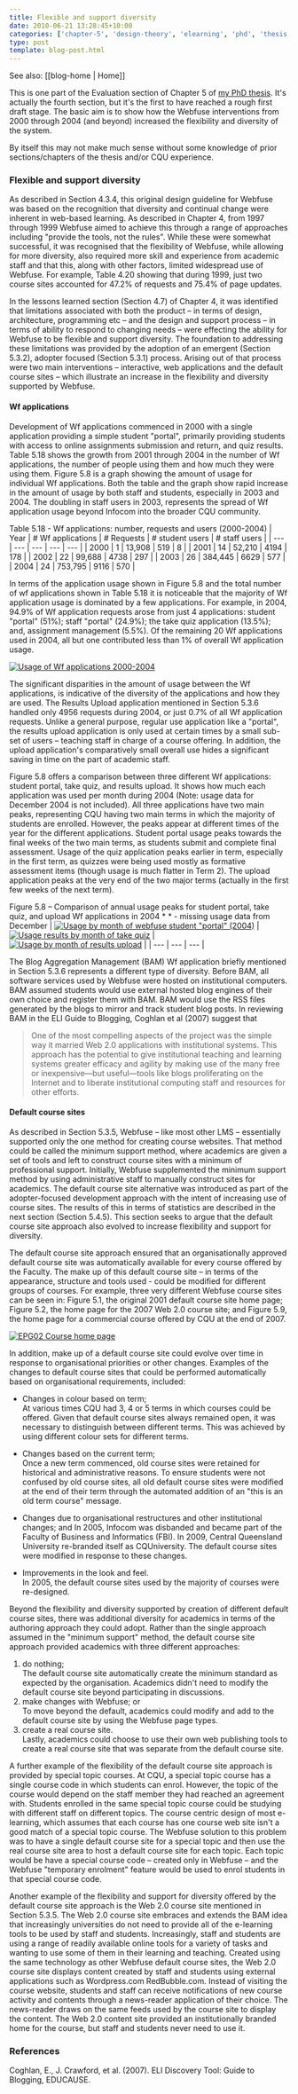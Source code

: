 ```yaml
---
title: Flexible and support diversity
date: 2010-06-21 13:28:45+10:00
categories: ['chapter-5', 'design-theory', 'elearning', 'phd', 'thesis', 'webfuse']
type: post
template: blog-post.html
---
```


See also: [[blog-home | Home]]

This is one part of the Evaluation section of Chapter 5 of [my PhD thesis](/blog2/research/phd-thesis/). It's actually the fourth section, but it's the first to have reached a rough first draft stage. The basic aim is to show how the Webfuse interventions from 2000 through 2004 (and beyond) increased the flexibility and diversity of the system.

By itself this may not make much sense without some knowledge of prior sections/chapters of the thesis and/or CQU experience.

### Flexible and support diversity

As described in Section 4.3.4, this original design guideline for Webfuse was based on the recognition that diversity and continual change were inherent in web-based learning. As described in Chapter 4, from 1997 through 1999 Webfuse aimed to achieve this through a range of approaches including "provide the tools, not the rules". While these were somewhat successful, it was recognised that the flexibility of Webfuse, while allowing for more diversity, also required more skill and experience from academic staff and that this, along with other factors, limited widespread use of Webfuse. For example, Table 4.20 showing that during 1999, just two course sites accounted for 47.2% of requests and 75.4% of page updates.

In the lessons learned section (Section 4.7) of Chapter 4, it was identified that limitations associated with both the product – in terms of design, architecture, programming etc – and the design and support process – in terms of ability to respond to changing needs – were effecting the ability for Webfuse to be flexible and support diversity. The foundation to addressing these limitations was provided by the adoption of an emergent (Section 5.3.2), adopter focused (Section 5.3.1) process. Arising out of that process were two main interventions – interactive, web applications and the default course sites – which illustrate an increase in the flexibility and diversity supported by Webfuse.

#### Wf applications

Development of Wf applications commenced in 2000 with a single application providing a simple student "portal", primarily providing students with access to online assignments submission and return, and quiz results. Table 5.18 shows the growth from 2001 through 2004 in the number of Wf applications, the number of people using them and how much they were using them. Figure 5.8 is a graph showing the amount of usage for individual Wf applications. Both the table and the graph show rapid increase in the amount of usage by both staff and students, especially in 2003 and 2004. The doubling in staff users in 2003, represents the spread of Wf application usage beyond Infocom into the broader CQU community.

Table 5.18 - Wf applications: number, requests and users (2000-2004)
| Year | \# Wf applications | \# Requests | \# student users | \# staff users |
| --- | --- | --- | --- | --- |
| 2000 | 1 | 13,908 | 519 | 8 |
| 2001 | 14 | 52,210 | 4194 | 178 |
| 2002 | 22 | 99,688 | 4738 | 297 |
| 2003 | 26 | 384,445 | 6629 | 577 |
| 2004 | 24 | 753,795 | 9116 | 570 |

In terms of the application usage shown in Figure 5.8 and the total number of wf applications shown in Table 5.18 it is noticeable that the majority of Wf application usage is dominated by a few applications. For example, in 2004, 94.9% of Wf application requests arose from just 4 applications: student "portal" (51%); staff "portal" (24.9%); the take quiz application (13.5%); and, assignment management (5.5%). Of the remaining 20 Wf applications used in 2004, all but one contributed less than 1% of overall Wf application usage.

[![Usage of Wf applications 2000-2004](images/4719807166_def9b8ae6e_m.jpg)](http://www.flickr.com/photos/david_jones/4719807166/ "Usage of Wf applications 2000-2004 by David T Jones, on Flickr")

The significant disparities in the amount of usage between the Wf applications, is indicative of the diversity of the applications and how they are used. The Results Upload application mentioned in Section 5.3.6 handled only 4956 requests during 2004, or just 0.7% of all Wf application requests. Unlike a general purpose, regular use application like a "portal", the results upload application is only used at certain times by a small sub-set of users – teaching staff in charge of a course offering. In addition, the upload application's comparatively small overall use hides a significant saving in time on the part of academic staff.

Figure 5.8 offers a comparison between three different Wf applications: student portal, take quiz, and results upload. It shows how much each application was used per month during 2004 (Note: usage data for December 2004 is not included). All three applications have two main peaks, representing CQU having two main terms in which the majority of students are enrolled. However, the peaks appear at different times of the year for the different applications. Student portal usage peaks towards the final weeks of the two main terms, as students submit and complete final assessment. Usage of the quiz application peaks earlier in term, especially in the first term, as quizzes were being used mostly as formative assessment items (though usage is much flatter in Term 2). The upload application peaks at the very end of the two major terms (actually in the first few weeks of the next term).

Figure 5.8 – Comparison of annual usage peaks for student portal, take quiz, and upload Wf applications in 2004 \* \* - missing usage data from December
| [![Usage by month of webfuse student "portal" (2004)](images/4719808010_cbdbbf7857_t.jpg)](http://www.flickr.com/photos/david_jones/4719808010/ "Usage by month of webfuse student \"portal\" (2004) by David T Jones, on Flickr") | [![Usage results by month of take quiz](images/4719158021_1cd716a46b_t.jpg)](http://www.flickr.com/photos/david_jones/4719158021/ "Usage results by month of take quiz by David T Jones, on Flickr") | [![Usage by month of results upload](images/4719158357_065173803f_t.jpg)](http://www.flickr.com/photos/david_jones/4719158357/ "Usage by month of results upload by David T Jones, on Flickr") |
| --- | --- | --- |

The Blog Aggregation Management (BAM) Wf application briefly mentioned in Section 5.3.6 represents a different type of diversity. Before BAM, all software services used by Webfuse were hosted on institutional computers. BAM assumed students would use external hosted blog engines of their own choice and register them with BAM. BAM would use the RSS files generated by the blogs to mirror and track student blog posts. In reviewing BAM in the ELI Guide to Blogging, Coghlan et al (2007) suggest that

> One of the most compelling aspects of the project was the simple way it married Web 2.0 applications with institutional systems. This approach has the potential to give institutional teaching and learning systems greater efficacy and agility by making use of the many free or inexpensive—but useful—tools like blogs proliferating on the Internet and to liberate institutional computing staff and resources for other efforts.

#### Default course sites

As described in Section 5.3.5, Webfuse – like most other LMS – essentially supported only the one method for creating course websites. That method could be called the minimum support method, where academics are given a set of tools and left to construct course sites with a minimum of professional support. Initially, Webfuse supplemented the minimum support method by using administrative staff to manually construct sites for academics. The default course site alternative was introduced as part of the adopter-focused development approach with the intent of increasing use of course sites. The results of this in terms of statistics are described in the next section (Section 5.4.5). This section seeks to argue that the default course site approach also evolved to increase flexibility and support for diversity.

The default course site approach ensured that an organisationally approved default course site was automatically available for every course offered by the Faculty. The make up of this default course site – in terms of the appearance, structure and tools used - could be modified for different groups of courses. For example, three very different Webfuse course sites can be seen in: Figure 5.1, the original 2001 default course site home page; Figure 5.2, the home page for the 2007 Web 2.0 course site; and Figure 5.9, the home page for a commercial course offered by CQU at the end of 2007.

[![EPG02 Course home page](images/4719809904_a605153518_m.jpg)](http://www.flickr.com/photos/david_jones/4719809904/ "EPG02 Course home page by David T Jones, on Flickr")

In addition, make up of a default course site could evolve over time in response to organisational priorities or other changes. Examples of the changes to default course sites that could be performed automatically based on organisational requirements, included:

- Changes in colour based on term;  
    At various times CQU had 3, 4 or 5 terms in which courses could be offered. Given that default course sites always remained open, it was necessary to distinguish between different terms. This was achieved by using different colour sets for different terms.
- Changes based on the current term;  
    Once a new term commenced, old course sites were retained for historical and administrative reasons. To ensure students were not confused by old course sites, all old default course sites were modified at the end of their term through the automated addition of an "this is an old term course" message.  
    
- Changes due to organisational restructures and other institutional changes; and In 2005, Infocom was disbanded and became part of the Faculty of Business and Informatics (FBI). In 2009, Central Queensland University re-branded itself as CQUniversity. The default course sites were modified in response to these changes.
- Improvements in the look and feel.  
    In 2005, the default course sites used by the majority of courses were re-designed.

Beyond the flexibility and diversity supported by creation of different default course sites, there was additional diversity for academics in terms of the authoring approach they could adopt. Rather than the single approach assumed in the "minimum support" method, the default course site approach provided academics with three different approaches:

1. do nothing;  
    The default course site automatically create the minimum standard as expected by the organisation. Academics didn't need to modify the default course site beyond participating in discussions.
2. make changes with Webfuse; or  
    To move beyond the default, academics could modify and add to the default course site by using the Webfuse page types.
3. create a real course site.  
    Lastly, academics could choose to use their own web publishing tools to create a real course site that was separate from the default course site.

A further example of the flexibility of the default course site approach is provided by special topic courses. At CQU, a special topic course has a single course code in which students can enrol. However, the topic of the course would depend on the staff member they had reached an agreement with. Students enrolled in the same special topic course could be studying with different staff on different topics. The course centric design of most e-learning, which assumes that each course has one course web site isn't a good match of a special topic course. The Webfuse solution to this problem was to have a single default course site for a special topic and then use the real course site area to host a default course site for each topic. Each topic would be have a special course code – created only in Webfuse – and the Webfuse "temporary enrolment" feature would be used to enrol students in that special course code.

Another example of the flexibility and support for diversity offered by the default course site approach is the Web 2.0 course site mentioned in Section 5.3.5. The Web 2.0 course site embraces and extends the BAM idea that increasingly universities do not need to provide all of the e-learning tools to be used by staff and students. Increasingly, staff and students are using a range of readily available online tools for a variety of tasks and wanting to use some of them in their learning and teaching. Created using the same technology as other Webfuse default course sites, the Web 2.0 course site displays content created by staff and students using external applications such as Wordpress.com RedBubble.com. Instead of visiting the course website, students and staff can receive notifications of new course activity and contents through a news-reader application of their choice. The news-reader draws on the same feeds used by the course site to display the content. The Web 2.0 content site provided an institutionally branded home for the course, but staff and students never need to use it.

### References

Coghlan, E., J. Crawford, et al. (2007). ELI Discovery Tool: Guide to Blogging, EDUCAUSE.